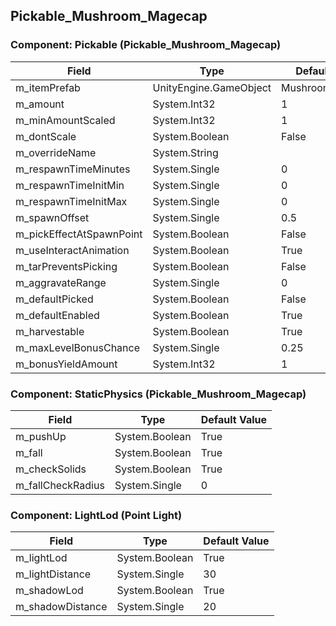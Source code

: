 ## Pickable_Mushroom_Magecap

### Component: Pickable (Pickable_Mushroom_Magecap)

|Field|Type|Default Value|
|---|---|---|
|m_itemPrefab|UnityEngine.GameObject|MushroomMagecap|
|m_amount|System.Int32|1|
|m_minAmountScaled|System.Int32|1|
|m_dontScale|System.Boolean|False|
|m_overrideName|System.String||
|m_respawnTimeMinutes|System.Single|0|
|m_respawnTimeInitMin|System.Single|0|
|m_respawnTimeInitMax|System.Single|0|
|m_spawnOffset|System.Single|0.5|
|m_pickEffectAtSpawnPoint|System.Boolean|False|
|m_useInteractAnimation|System.Boolean|True|
|m_tarPreventsPicking|System.Boolean|False|
|m_aggravateRange|System.Single|0|
|m_defaultPicked|System.Boolean|False|
|m_defaultEnabled|System.Boolean|True|
|m_harvestable|System.Boolean|True|
|m_maxLevelBonusChance|System.Single|0.25|
|m_bonusYieldAmount|System.Int32|1|

### Component: StaticPhysics (Pickable_Mushroom_Magecap)

|Field|Type|Default Value|
|---|---|---|
|m_pushUp|System.Boolean|True|
|m_fall|System.Boolean|True|
|m_checkSolids|System.Boolean|True|
|m_fallCheckRadius|System.Single|0|

### Component: LightLod (Point Light)

|Field|Type|Default Value|
|---|---|---|
|m_lightLod|System.Boolean|True|
|m_lightDistance|System.Single|30|
|m_shadowLod|System.Boolean|True|
|m_shadowDistance|System.Single|20|

